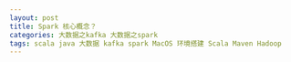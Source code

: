 ```yaml
---
layout: post
title: Spark 核心概念？
categories: 大数据之kafka 大数据之spark
tags: scala java 大数据 kafka spark MacOS 环境搭建 Scala Maven Hadoop 
---
```


